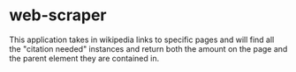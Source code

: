 # web-scraper

This application takes in wikipedia links to specific pages and will find all the "citation needed"
instances and return both the amount on the page and the parent element they are contained in.